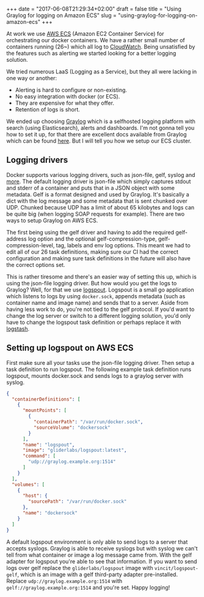+++
date = "2017-06-08T21:29:34+02:00"
draft = false
title = "Using Graylog for logging on Amazon ECS"
slug = "using-graylog-for-logging-on-amazon-ecs"
+++

At work we use [AWS ECS](https://aws.amazon.com/ecs/) (Amazon EC2 Container Service) for orchestrating our docker containers. We have a rather small
number of containers running (26~) which all log to [CloudWatch](https://aws.amazon.com/cloudwatch/). Being unsatisfied by the features such as alerting we started looking for a better logging solution.

<!--more-->
We tried numerous LaaS (Logging as a Service), but they all were lacking in one way or another:

- Alerting is hard to configure or non-existing.
- No easy integration with docker (or ECS).
- They are expensive for what they offer.
- Retention of logs is short.

We ended up choosing [Graylog](https://www.graylog.org/) which is a selfhosted logging platform with search (using Elasticsearch), alerts and dashboards. I'm not gonna tell you how to set it up, for that there are excellent docs available from Graylog which can be found [here](http://docs.graylog.org/en/2.2/pages/getting_started.html). But I will tell you how we setup our ECS cluster.


## Logging drivers
Docker supports various logging drivers, such as json-file, gelf, syslog and [more](https://docs.docker.com/engine/admin/logging/overview/#supported-logging-drivers). The default logging driver is json-file which simply captures stdout and stderr of a container and puts that in a JSON object with some metadata. Gelf is a format designed and used by Graylog. It's basically a dict with the log message and some metadata that is sent chunked over UDP. Chunked because UDP has a limit of about 65 kilobytes and logs can be quite big (when logging SOAP requests for example). There are two ways to setup Graylog on AWS ECS.

The first being using the gelf driver and having to add the required gelf-address log option and the optional gelf-compression-type, gelf-compression-level, tag, labels and env log options. This meant we had to edit all of our 26 task definitions, making sure our CI had the correct configuration and making sure task definitions in the future will also have the correct options set.

This is rather tiresome and there's an easier way of setting this up, which is using the json-file logging driver. But how would you get the logs to Graylog? Well, for that we use [logspout](https://github.com/gliderlabs/logspout). Logspout is a small go application which listens to logs by using `docker.sock`, appends metadata (such as container name and image name) and sends that to a server. Aside from having less work to do, you're not tied to the gelf protocol. If you'd want to change the log server or switch to a different logging solution, you'd only have to change the logspout task definition or perhaps replace it with [logstash](https://www.elastic.co/products/logstash).

## Setting up logspout on AWS ECS

First make sure all your tasks use the json-file logging driver. Then setup a task definition to run logspout. The following example task definition runs logspout, mounts docker.sock and sends logs to a graylog server with syslog.

~~~json
{
  "containerDefinitions": [
    {
      "mountPoints": [
        {
          "containerPath": "/var/run/docker.sock",
          "sourceVolume": "dockersock"
        }
      ],
      "name": "logspout",
      "image": "gliderlabs/logspout:latest",
      "command": [
        "udp://graylog.example.org:1514"
      ]
    }
  ],
  "volumes": [
    {
      "host": {
        "sourcePath": "/var/run/docker.sock"
      },
      "name": "dockersock"
    }
  ]
}
~~~

A default logspout environment is only able to send logs to a server that accepts syslogs. Graylog is able to receive syslogs but with syslog we can't tell from what container or image a log message came from. With the gelf adapter for logspout you're able to see that information. If you want to send logs over gelf replace the `gliderlabs/logspout` image with `vincit/logspout-gelf`, which is an image with a gelf third-party adapter pre-installed. Replace `udp://graylog.example.org:1514` with `gelf://graylog.example.org:1514` and you're set. Happy logging!